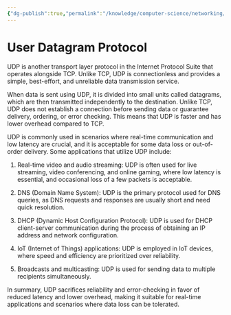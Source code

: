 ```yaml
---
{"dg-publish":true,"permalink":"/knowledge/computer-science/networking/udp/","tags":["knowledge/computer-science/networking"],"created":"","updated":""}
---
```


# User Datagram Protocol
UDP is another transport layer protocol in the Internet Protocol Suite that operates alongside TCP. Unlike TCP, UDP is connectionless and provides a simple, best-effort, and unreliable data transmission service.

When data is sent using UDP, it is divided into small units called datagrams, which are then transmitted independently to the destination. Unlike TCP, UDP does not establish a connection before sending data or guarantee delivery, ordering, or error checking. This means that UDP is faster and has lower overhead compared to TCP.

UDP is commonly used in scenarios where real-time communication and low latency are crucial, and it is acceptable for some data loss or out-of-order delivery. Some applications that utilize UDP include:

1. Real-time video and audio streaming: UDP is often used for live streaming, video conferencing, and online gaming, where low latency is essential, and occasional loss of a few packets is acceptable.

2. DNS (Domain Name System): UDP is the primary protocol used for DNS queries, as DNS requests and responses are usually short and need quick resolution.

3. DHCP (Dynamic Host Configuration Protocol): UDP is used for DHCP client-server communication during the process of obtaining an IP address and network configuration.

4. IoT (Internet of Things) applications: UDP is employed in IoT devices, where speed and efficiency are prioritized over reliability.

5. Broadcasts and multicasting: UDP is used for sending data to multiple recipients simultaneously.

In summary, UDP sacrifices reliability and error-checking in favor of reduced latency and lower overhead, making it suitable for real-time applications and scenarios where data loss can be tolerated.
